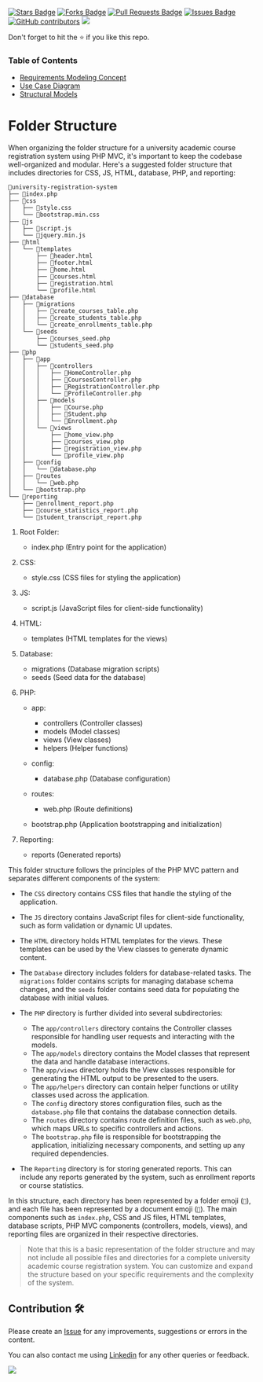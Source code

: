 
<a href="https://github.com/drshahizan/software-engineering/stargazers"><img src="https://img.shields.io/github/stars/drshahizan/software-engineering" alt="Stars Badge"/></a>
<a href="https://github.com/drshahizan/software-engineering/network/members"><img src="https://img.shields.io/github/forks/drshahizan/software-engineering" alt="Forks Badge"/></a>
<a href="https://github.com/drshahizan/software-engineering/pulls"><img src="https://img.shields.io/github/issues-pr/drshahizan/software-engineering" alt="Pull Requests Badge"/></a>
<a href="https://github.com/drshahizan/software-engineering"><img src="https://img.shields.io/github/issues/drshahizan/software-engineering" alt="Issues Badge"/></a>
<a href="https://github.com/drshahizan/software-engineering/graphs/contributors"><img alt="GitHub contributors" src="https://img.shields.io/github/contributors/drshahizan/software-engineering?color=2b9348"></a>
![](https://visitor-badge.glitch.me/badge?page_id=drshahizan/software-engineering)

Don't forget to hit the :star: if you like this repo.

### Table of Contents

- [Requirements Modeling Concept](p1-intro.md)
- [Use Case Diagram](p2-use-case.md)
- [Structural Models](p3-struc-model.md)

# Folder Structure

When organizing the folder structure for a university academic course registration system using PHP MVC, it's important to keep the codebase well-organized and modular. Here's a suggested folder structure that includes directories for CSS, JS, HTML, database, PHP, and reporting:

```
📁university-registration-system
├── 📄index.php
├── 📁css
│   ├── 📄style.css
│   └── 📄bootstrap.min.css
├── 📁js
│   ├── 📄script.js
│   └── 📄jquery.min.js
├── 📁html
│   └── 📁templates
│       ├── 📄header.html
│       ├── 📄footer.html
│       ├── 📄home.html
│       ├── 📄courses.html
│       ├── 📄registration.html
│       └── 📄profile.html
├── 📁database
│   ├── 📁migrations
│   │   ├── 📄create_courses_table.php
│   │   ├── 📄create_students_table.php
│   │   └── 📄create_enrollments_table.php
│   └── 📁seeds
│       ├── 📄courses_seed.php
│       └── 📄students_seed.php
├── 📁php
│   ├── 📁app
│   │   ├── 📁controllers
│   │   │   ├── 📄HomeController.php
│   │   │   ├── 📄CoursesController.php
│   │   │   ├── 📄RegistrationController.php
│   │   │   └── 📄ProfileController.php
│   │   ├── 📁models
│   │   │   ├── 📄Course.php
│   │   │   ├── 📄Student.php
│   │   │   └── 📄Enrollment.php
│   │   └── 📁views
│   │       ├── 📄home_view.php
│   │       ├── 📄courses_view.php
│   │       ├── 📄registration_view.php
│   │       └── 📄profile_view.php
│   ├── 📁config
│   │   └── 📄database.php
│   ├── 📁routes
│   │   └── 📄web.php
│   └── 📄bootstrap.php
└── 📁reporting
    ├── 📄enrollment_report.php
    ├── 📄course_statistics_report.php
    └── 📄student_transcript_report.php
```

1. Root Folder:
   - index.php (Entry point for the application)

2. CSS:
   - style.css (CSS files for styling the application)

3. JS:
   - script.js (JavaScript files for client-side functionality)

4. HTML:
   - templates (HTML templates for the views)

5. Database:
   - migrations (Database migration scripts)
   - seeds (Seed data for the database)

6. PHP:
   - app:
     - controllers (Controller classes)
     - models (Model classes)
     - views (View classes)
     - helpers (Helper functions)

   - config:
     - database.php (Database configuration)

   - routes:
     - web.php (Route definitions)

   - bootstrap.php (Application bootstrapping and initialization)

7. Reporting:
   - reports (Generated reports)

This folder structure follows the principles of the PHP MVC pattern and separates different components of the system:

- The `CSS` directory contains CSS files that handle the styling of the application.
- The `JS` directory contains JavaScript files for client-side functionality, such as form validation or dynamic UI updates.
- The `HTML` directory holds HTML templates for the views. These templates can be used by the View classes to generate dynamic content.
- The `Database` directory includes folders for database-related tasks. The `migrations` folder contains scripts for managing database schema changes, and the `seeds` folder contains seed data for populating the database with initial values.
- The `PHP` directory is further divided into several subdirectories:
  - The `app/controllers` directory contains the Controller classes responsible for handling user requests and interacting with the models.
  - The `app/models` directory contains the Model classes that represent the data and handle database interactions.
  - The `app/views` directory holds the View classes responsible for generating the HTML output to be presented to the users.
  - The `app/helpers` directory can contain helper functions or utility classes used across the application.
  - The `config` directory stores configuration files, such as the `database.php` file that contains the database connection details.
  - The `routes` directory contains route definition files, such as `web.php`, which maps URLs to specific controllers and actions.
  - The `bootstrap.php` file is responsible for bootstrapping the application, initializing necessary components, and setting up any required dependencies.

- The `Reporting` directory is for storing generated reports. This can include any reports generated by the system, such as enrollment reports or course statistics.

In this structure, each directory has been represented by a folder emoji (`📁`), and each file has been represented by a document emoji (`📄`). The main components such as `index.php`, CSS and JS files, HTML templates, database scripts, PHP MVC components (controllers, models, views), and reporting files are organized in their respective directories.

> Note that this is a basic representation of the folder structure and may not include all possible files and directories for a complete university academic course registration system. You can customize and expand the structure based on your specific requirements and the complexity of the system.

## Contribution 🛠️
Please create an [Issue](https://github.com/drshahizan/software-engineering/issues) for any improvements, suggestions or errors in the content.

You can also contact me using [Linkedin](https://www.linkedin.com/in/drshahizan/) for any other queries or feedback.

![](https://visitor-badge.glitch.me/badge?page_id=drshahizan)
